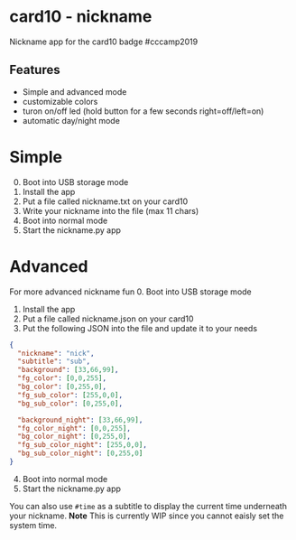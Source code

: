 # card10 - nickname
Nickname app for the card10 badge #cccamp2019

## Features
- Simple and advanced mode
- customizable colors
- turon on/off led (hold button for a few seconds right=off/left=on)
- automatic day/night mode

# Simple
0. Boot into USB storage mode
1. Install the app
2. Put a file called nickname.txt on your card10
3. Write your nickname into the file (max 11 chars)
4. Boot into normal mode
5. Start the nickname.py app

# Advanced
For more advanced nickname fun
0. Boot into USB storage mode
1. Install the app
2. Put a file called nickname.json on your card10
3. Put the following JSON into the file and update it to your needs
```json
{
  "nickname": "nick",
  "subtitle": "sub",
  "background": [33,66,99],
  "fg_color": [0,0,255],
  "bg_color": [0,255,0],
  "fg_sub_color": [255,0,0],
  "bg_sub_color": [0,255,0],

  "background_night": [33,66,99],
  "fg_color_night": [0,0,255],
  "bg_color_night": [0,255,0],
  "fg_sub_color_night": [255,0,0],
  "bg_sub_color_night": [0,255,0]
}
```
4. Boot into normal mode
5. Start the nickname.py app

You can also use `#time` as a subtitle to display the current time underneath your nickname. 
**Note** This is currently WIP since you cannot eaisly set the system time.

